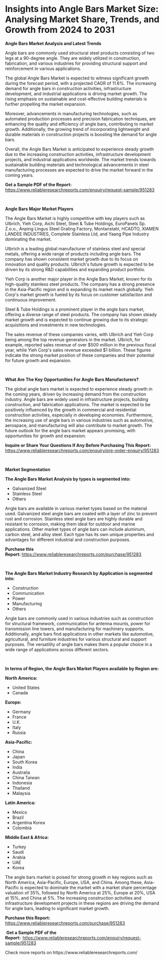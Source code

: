 <p><h1>Insights into Angle Bars Market Size: Analysing Market Share, Trends, and Growth from 2024 to 2031</h1></p><p><strong>Angle Bars Market Analysis and Latest Trends</strong></p>
<p><p>Angle bars are commonly used structural steel products consisting of two legs at a 90-degree angle. They are widely utilized in construction, fabrication, and various industries for providing structural support and reinforcement in various applications.</p><p>The global Angle Bars Market is expected to witness significant growth during the forecast period, with a projected CAGR of 11.6%. The increasing demand for angle bars in construction activities, infrastructure development, and industrial applications is driving market growth. The rising emphasis on sustainable and cost-effective building materials is further propelling the market expansion.</p><p>Moreover, advancements in manufacturing technologies, such as automated production processes and precision fabrication techniques, are enhancing the quality and efficiency of angle bars, contributing to market growth. Additionally, the growing trend of incorporating lightweight and durable materials in construction projects is boosting the demand for angle bars.</p><p>Overall, the Angle Bars Market is anticipated to experience steady growth due to the increasing construction activities, infrastructure development projects, and industrial applications worldwide. The market trends towards sustainable building materials and technological advancements in steel manufacturing processes are expected to drive the market forward in the coming years.</p></p>
<p><strong>Get a Sample PDF of the Report:&nbsp;</strong> <a href="https://www.reliableresearchreports.com/enquiry/request-sample/951283">https://www.reliableresearchreports.com/enquiry/request-sample/951283</a></p>
<p>&nbsp;</p>
<p><strong>Angle Bars Major Market Players</strong></p>
<p><p>The Angle Bars Market is highly competitive with key players such as Ulbrich, Yieh Corp, Aichi Steel, Steel & Tube Holdings, EuroPanels Sp. Z.o.o., Anping Lingus Steel Grating Factory, Montanstahl, HCADTO, XIAMEN LANDEE INDUSTRIES, Complete Stainless Ltd, and Yaang Pipe Industry dominating the market.</p><p>Ulbrich is a leading global manufacturer of stainless steel and special metals, offering a wide range of products including angle bars. The company has shown consistent market growth due to its focus on innovation and quality products. Ulbrich's future growth is expected to be driven by its strong R&D capabilities and expanding product portfolio.</p><p>Yieh Corp is another major player in the Angle Bars Market, known for its high-quality stainless steel products. The company has a strong presence in the Asia-Pacific region and is expanding its market reach globally. Yieh Corp's market growth is fueled by its focus on customer satisfaction and continuous improvement.</p><p>Steel & Tube Holdings is a prominent player in the angle bars market, offering a diverse range of steel products. The company has shown steady market growth and is expected to continue growing due to its strategic acquisitions and investments in new technologies.</p><p>The sales revenue of these companies varies, with Ulbrich and Yieh Corp being among the top revenue generators in the market. Ulbrich, for example, reported sales revenue of over $500 million in the previous fiscal year, while Yieh Corp's sales revenue exceeded $1 billion. These figures indicate the strong market position of these companies and their potential for future growth and expansion.</p></p>
<p>&nbsp;</p>
<p><strong>What Are The Key Opportunities For Angle Bars Manufacturers?</strong></p>
<p><p>The global angle bars market is expected to experience steady growth in the coming years, driven by increasing demand from the construction industry. Angle bars are widely used in infrastructure projects, building construction, and fabrication applications. The market is expected to be positively influenced by the growth in commercial and residential construction activities, especially in developing economies. Furthermore, the increasing use of angle bars in various industries such as automotive, aerospace, and manufacturing will also contribute to market growth. The future outlook for the angle bars market appears promising, with opportunities for growth and expansion.</p></p>
<p><strong>Inquire or Share Your Questions If Any Before Purchasing This Report:</strong> <a href="https://www.reliableresearchreports.com/enquiry/pre-order-enquiry/951283">https://www.reliableresearchreports.com/enquiry/pre-order-enquiry/951283</a></p>
<p>&nbsp;</p>
<p><strong>Market Segmentation</strong></p>
<p><strong>The Angle Bars Market Analysis by types is segmented into:</strong></p>
<p><ul><li>Galvanized Steel</li><li>Stainless Steel</li><li>Others</li></ul></p>
<p><p>Angle bars are available in various market types based on the material used. Galvanized steel angle bars are coated with a layer of zinc to prevent rust and corrosion. Stainless steel angle bars are highly durable and resistant to corrosion, making them ideal for outdoor and marine applications. Other market types of angle bars can include aluminum, carbon steel, and alloy steel. Each type has its own unique properties and advantages for different industrial and construction purposes.</p></p>
<p><strong>Purchase this Report:&nbsp;</strong><a href="https://www.reliableresearchreports.com/purchase/951283">https://www.reliableresearchreports.com/purchase/951283</a></p>
<p>&nbsp;</p>
<p><strong>The Angle Bars Market Industry Research by Application is segmented into:</strong></p>
<p><ul><li>Construction</li><li>Communication</li><li>Power</li><li>Manufacturing</li><li>Others</li></ul></p>
<p><p>Angle bars are commonly used in various industries such as construction for structural framework, communication for antenna mounts, power for transmission line towers, and manufacturing for machinery supports. Additionally, angle bars find applications in other markets like automotive, agricultural, and furniture industries for various structural and support purposes. The versatility of angle bars makes them a popular choice in a wide range of applications across different sectors.</p></p>
<p>&nbsp;</p>
<p><strong>In terms of Region, the Angle Bars Market Players available by Region are:</strong></p>
<p>
    <p> <strong> North America: </strong>
        <ul>
            <li>United States</li>
            <li>Canada</li>
        </ul>
        </p> 
    <p> <strong> Europe: </strong>
        <ul>
            <li>Germany</li>
            <li>France</li>
            <li>U.K.</li>
            <li>Italy</li>
            <li>Russia</li>
        </ul>
        </p> 
    <p> <strong> Asia-Pacific: </strong>
        <ul>
            <li>China</li>
            <li>Japan</li>
            <li>South Korea</li>
            <li>India</li>
            <li>Australia</li>
            <li>China Taiwan</li>
            <li>Indonesia</li>
            <li>Thailand</li>
            <li>Malaysia</li>
        </ul>
        </p> 
    <p> <strong> Latin America: </strong>
        <ul>
            <li>Mexico</li>
            <li>Brazil</li>
            <li>Argentina Korea</li>
            <li>Colombia</li>
        </ul>
        </p> 
    <p> <strong> Middle East & Africa: </strong>
        <ul>
            <li>Turkey</li>
            <li>Saudi</li>
            <li>Arabia</li>
            <li>UAE</li>
            <li>Korea</li>
        </ul>
    </p>
    </p>
<p><p>The angle bars market is poised for strong growth in key regions such as North America, Asia-Pacific, Europe, USA, and China. Among these, Asia-Pacific is expected to dominate the market with a market share percentage valuation of 35%, followed by North America at 25%, Europe at 20%, USA at 15%, and China at 5%. The increasing construction activities and infrastructure development projects in these regions are driving the demand for angle bars, leading to significant market growth.</p></p>
<p><strong>Purchase this Report: </strong><a href="https://www.reliableresearchreports.com/purchase/951283">https://www.reliableresearchreports.com/purchase/951283</a></p>
<p>&nbsp;<strong>Get a Sample PDF of the Report:&nbsp;&nbsp;</strong><a href="https://www.reliableresearchreports.com/enquiry/request-sample/951283">https://www.reliableresearchreports.com/enquiry/request-sample/951283</a></p>
<p><strong></strong></p>
<p>Check more reports on https://www.reliableresearchreports.com/</p>